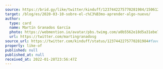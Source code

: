 ```yaml
---
source: https://brid.gy/like/twitter/kinduff/1237442275770281984/15061292
target: /blog/es/2020-03-10-sobre-el-c%C3%B3mo-aprender-algo-nuevo/
author:
  type: card
  name: Martín Granados García
  photo: https://webmention.io/avatar/pbs.twimg.com/a0b5562e18d5a31ebe77ecb3c0f3aad12be91780052cc2ed9016b8904a17bb13.jpg
  url: https://twitter.com/martingranadosg
source_url: https://twitter.com/kinduff/status/1237442275770281984#favorited-by-15061292
property: like-of
published: null
published_at: null
received_at: 2022-01-28T23:56:47Z
---
```


